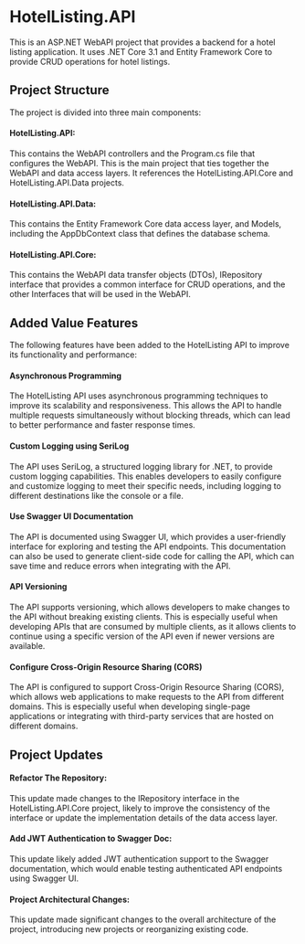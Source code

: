 # HotelListing.API

This is an ASP.NET WebAPI project that provides a backend for a hotel listing application. It uses .NET Core 3.1 and Entity Framework Core to provide CRUD operations for hotel listings.

## Project Structure
The project is divided into three main components:

#### HotelListing.API: 
This contains the WebAPI controllers and the Program.cs file that configures the WebAPI.
This is the main project that ties together the WebAPI and data access layers. It references the HotelListing.API.Core and HotelListing.API.Data projects.

#### HotelListing.API.Data: 
This contains the Entity Framework Core data access layer, and Models, including the AppDbContext class that defines the database schema.

#### HotelListing.API.Core: 
This contains the WebAPI data transfer objects (DTOs), IRepository interface that provides a common interface for CRUD operations, and the other Interfaces that will be used in the WebAPI.

## Added Value Features
The following features have been added to the HotelListing API to improve its functionality and performance:
#### Asynchronous Programming
The HotelListing API uses asynchronous programming techniques to improve its scalability and responsiveness. This allows the API to handle multiple requests simultaneously without blocking threads, which can lead to better performance and faster response times.

#### Custom Logging using SeriLog
The API uses SeriLog, a structured logging library for .NET, to provide custom logging capabilities. This enables developers to easily configure and customize logging to meet their specific needs, including logging to different destinations like the console or a file.

#### Use Swagger UI Documentation
The API is documented using Swagger UI, which provides a user-friendly interface for exploring and testing the API endpoints. This documentation can also be used to generate client-side code for calling the API, which can save time and reduce errors when integrating with the API.

#### API Versioning
The API supports versioning, which allows developers to make changes to the API without breaking existing clients. This is especially useful when developing APIs that are consumed by multiple clients, as it allows clients to continue using a specific version of the API even if newer versions are available.

#### Configure Cross-Origin Resource Sharing (CORS)
The API is configured to support Cross-Origin Resource Sharing (CORS), which allows web applications to make requests to the API from different domains. This is especially useful when developing single-page applications or integrating with third-party services that are hosted on different domains.

## Project Updates
#### Refactor The Repository: 
This update made changes to the IRepository interface in the HotelListing.API.Core project, likely to improve the consistency of the interface or update the implementation details of the data access layer.

#### Add JWT Authentication to Swagger Doc: 
This update likely added JWT authentication support to the Swagger documentation, which would enable testing authenticated API endpoints using Swagger UI.

#### Project Architectural Changes: 
This update made significant changes to the overall architecture of the project, introducing new projects or reorganizing existing code.
